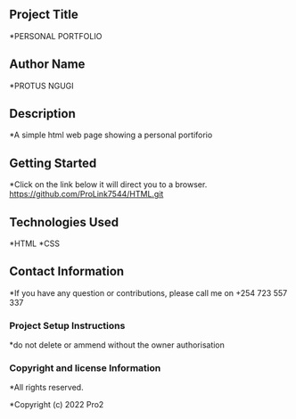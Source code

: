 ## Project Title
*PERSONAL PORTFOLIO

## Author Name
*PROTUS NGUGI

## Description
*A simple html web page showing a personal portiforio

## Getting Started
*Click on the link below it will direct you to a browser.
https://github.com/ProLink7544/HTML.git
## Technologies Used
*HTML
*CSS

## Contact Information
*If you have any question or contributions, please call me on +254 723 557 337

### Project Setup Instructions
*do not delete or ammend without the owner authorisation

### Copyright and license Information
*All rights reserved.

*Copyright (c) 2022 Pro2